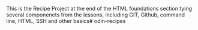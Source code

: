 This is the Recipe Project at the end of the HTML foundations section tying several componenets from the lessons, including GIT, Github, command line, HTML, SSH and other basics# odin-recipes
